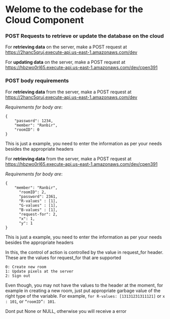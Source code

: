 
# Welome to the codebase for the Cloud Component 

### POST Requests to retrieve or update the database on the cloud 

For **retrieving data** on the server, make a POST request at 
https://2hanc5qruj.execute-api.us-east-1.amazonaws.com/dev

For **updating data** on the server, make a POST request at 
https://hbzwo0rl65.execute-api.us-east-1.amazonaws.com/dev/cpen391


### POST body requirements

For **retrieving data** from the server, make a POST request at 
https://2hanc5qruj.execute-api.us-east-1.amazonaws.com/dev


*Requirements for body are*:
```
{
	"password": 1234,
	"member": "Ranbir",
	"roomID": 0
}
```

This is just a example, you need to enter the information as per your needs besides the appropriate headers

For **retrieving data** from the server, make a POST request at 
https://hbzwo0rl65.execute-api.us-east-1.amazonaws.com/dev/cpen391

*Requirements for body are*:
```
{
    "member": "Ranbir",
      "roomID": 2,
      "password": 2361,
      "R-values" : [1],
      "G-values" : [1],
      "B-values" : [1],
      "request-for": 2,
      "x": 1,
      "y": 1
}
```

This is just a example, you need to enter the information as per your needs besides the appropriate headers

In this, the control of action is controlled by the value in request_for header.
These are the values for request_for that are supported
```
0: Create new room
1: Update pixels at the server
2: Sign out 
```

Even though, you may not have the values to the header at the moment, for example in creating a new room, just put appropriate garbage value of the right type of the variable.
For example, 
```for R-values: [13131231311121]```
or ```x : 101```, or ```“roomID”: 101```.

 Dont put None or NULL, otherwise you will receive a error

